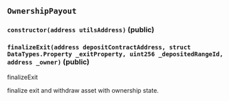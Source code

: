 ## `OwnershipPayout`






### `constructor(address utilsAddress)` (public)





### `finalizeExit(address depositContractAddress, struct DataTypes.Property _exitProperty, uint256 _depositedRangeId, address _owner)` (public)

finalizeExit


finalize exit and withdraw asset with ownership state.


